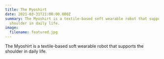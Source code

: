 ```yaml
---
title: The Myoshirt
date: 2021-03-31T21:00:00.000Z
summary: The Myoshirt is a textile-based soft wearable robot that supports the
  shoulder in daily life.
image:
  filename: featured.jpg
---
```

The Myoshirt is a textile-based soft wearable robot that supports the shoulder in daily life.